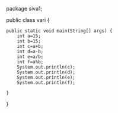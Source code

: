 package siva1;

public class vari {

	public static void main(String[] args) {
		int a=15;
		int b=15;
		int c=a+b;
		int d=a-b;
		int e=a/b;
		int f=a%b;
		System.out.println(c);
		System.out.println(d);
		System.out.println(e);
		System.out.println(f);

	}

}
